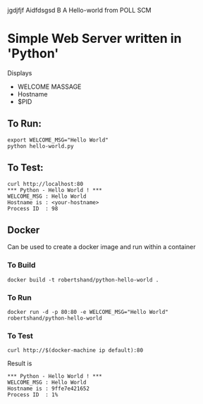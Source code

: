 jgdjfjf
Aidfdsgsd
B
A
Hello-world
from POLL SCM
# Simple Web Server written in 'Python' 
Displays 
 * WELCOME MASSAGE
 * Hostname
 * $PID

## To Run:

```
export WELCOME_MSG="Hello World"
python hello-world.py
```

## To Test:

```
curl http://localhost:80
*** Python - Hello World ! ***
WELCOME_MSG : Hello World
Hostname is : <your-hostname>
Process ID  : 98
```

## Docker

Can be used to create a docker image and run within a container

### To Build
```
docker build -t robertshand/python-hello-world .
```

### To Run
```
docker run -d -p 80:80 -e WELCOME_MSG="Hello World" robertshand/python-hello-world
```

### To Test
```
curl http://$(docker-machine ip default):80
```
Result is
```
*** Python - Hello World ! ***
WELCOME_MSG : Hello World
Hostname is : 9ffe7e421652
Process ID  : 1%
```
